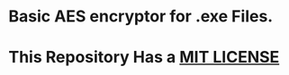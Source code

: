 # Basic AES encryptor for .exe Files.
# This Repository Has a <a href=https://github.com/st2o1/Basic-AES-.exe-Encryptor/blob/main/LICENSE> MIT LICENSE </a>
